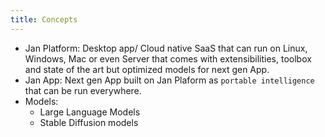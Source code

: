 ```yaml
---
title: Concepts
---
```

- Jan Platform: Desktop app/ Cloud native SaaS that can run on Linux, Windows, Mac or even Server that comes with extensibilities, toolbox and state of the art but optimized models for next gen App.
- Jan App: Next gen App built on Jan Plaform as `portable intelligence` that can be run everywhere.
- Models:
  - Large Language Models
  - Stable Diffusion models
